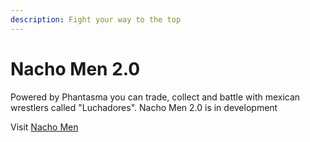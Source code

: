 ```yaml
---
description: Fight your way to the top
---
```


# Nacho Men 2.0

Powered by Phantasma you can trade, collect and battle with mexican wrestlers called "Luchadores". Nacho Men 2.0 is in development

Visit [Nacho Men](https://t.me/nachomen)
